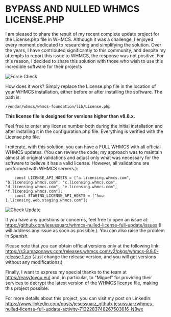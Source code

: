 # BYPASS AND NULLED WHMCS LICENSE.PHP

I am pleased to share the result of my recent complete update project for the License.php file in WHMCS. Although it was a challenge, I enjoyed every moment dedicated to researching and simplifying the solution. Over the years, I have contributed significantly to this community, and despite my attempts to report this issue to WHMCS, the response was not positive. For this reason, I decided to share this solution with those who wish to use this incredible software for their projects

![Force Check](https://github.com/jesussuarz/whmcs-nulled-license-full-update/blob/main/img/force_license.png?raw=true)

How does it work? Simply replace the License.php file in the location of your WHMCS installation, either before or after installing the software. The path is:

```
/vendor/whmcs/whmcs-foundation/lib/License.php
```
**This license file is designed for versions higher than v8.8.x.**

Feel free to enter any license number both during the initial installation and after installing it in the configuration.php file. Everything is verified with the License.php file.

I reiterate, with this solution, you can have a FULL WHMCS with all official WHMCS updates. (You can review the code; my approach was to maintain almost all original validations and adjust only what was necessary for the software to believe it has a valid license. However, all validations are performed with WHMCS servers.):

```
    const LICENSE_API_HOSTS = ["a.licensing.whmcs.com", "b.licensing.whmcs.com", "c.licensing.whmcs.com", "d.licensing.whmcs.com", "e.licensing.whmcs.com", "f.licensing.whmcs.com"];
    const STAGING_LICENSE_API_HOSTS = ["hou-1.licensing.web.staging.whmcs.com"];
```

![Check Update](https://github.com/jesussuarz/whmcs-nulled-license-full-update/blob/main/img/update_check.png?raw=true)

If you have any questions or concerns, feel free to open an issue at: https://github.com/jesussuarz/whmcs-nulled-license-full-update/issues (I will address any issue as soon as possible.). You can also raise the problem in Spanish.

Please note that you can obtain official versions only at the following link: https://s3.amazonaws.com/releases.whmcs.com/v2/pkgs/whmcs-8.8.0-release.1.zip (Just change the release version, and you will get versions without any modifications.)

Finally, I want to express my special thanks to the team at https://easytoyou.eu/ and, in particular, to "Miguel" for providing their services to decrypt the latest version of the WHMCS license file, making this project possible.

For more details about this project, you can visit my post on LinkedIn: https://www.linkedin.com/posts/jesussuarz_github-jesussuarzwhmcs-nulled-license-full-update-activity-7132283748267503616-N8wx


